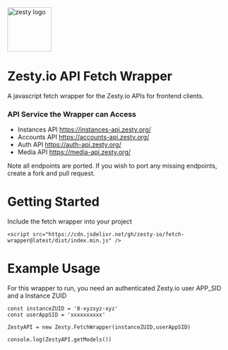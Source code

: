 <img src="https://brand.zesty.io/zesty-io-logo-horizontal.png" height="100" alt="zesty logo" />

# Zesty.io API Fetch Wrapper

A javascript fetch wrapper for the Zesty.io APIs for frontend clients.

### API Service the Wrapper can Access

- Instances API https://instances-api.zesty.org/
- Accounts API https://accounts-api.zesty.org/
- Auth API https://auth-api.zesty.org/
- Media API https://media-api.zesty.org/

Note all endpoints are ported. If you wish to port any missing endpoints, create a fork and pull request.

# Getting Started

Include the fetch wrapper into your project

```
<script src="https://cdn.jsdelivr.net/gh/zesty-io/fetch-wrapper@latest/dist/index.min.js" />
```

# Example Usage

For this wrapper to run, you need an authenticated Zesty.io user APP_SID and a Instance ZUID

```
const instanceZUID = '8-xyzxyz-xyz'
const userAppSID = 'xxxxxxxxxx'

ZestyAPI = new Zesty.FetchWrapper(instanceZUID,userAppSID)

console.log(ZestyAPI.getModels())

```
